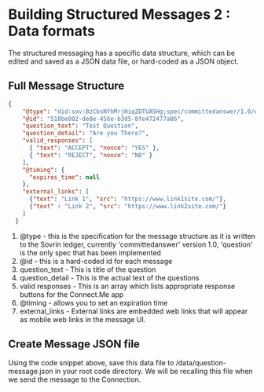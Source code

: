 # Building Structured Messages 2 : Data formats

The structured messaging has a specific data structure, which can be edited and saved as a JSON data file, or hard-coded as a JSON object.

## Full Message Structure

```json
{
    "@type": "did:sov:BzCbsNYhMrjHiqZDTUASHg;spec/committedanswer/1.0/question",
    "@id": "518be002-de8e-456e-b3d5-8fe472477a86",
    "question_text": "Test Question",
    "question_detail": "Are you There?",
    "valid_responses": [
      { "text": "ACCEPT", "nonce": "YES" },
      { "text": "REJECT", "nonce": "NO" }
    ],
    "@timing": {
      "expires_time": null
    },
    "external_links": [
      {"text": "Link 1", "src": "https://www.link1site.com/"},
      {"text" : "Link 2", "src": "https://www.link2site.com/"}
    ]
  }

```
1. @type - this is the specification for the message structure as it is written to the Sovrin ledger, currently 'committedanswer' version 1.0, 'question' is the only spec that has been implemented
2. @id - this is a hard-coded id for each message
3. question_text - This is title of the question
4. question_detail - This is the actual text of the questions
5. valid responses - This is an array which lists appropriate response buttons for the Connect.Me app
6. @timing - allows you to set an expiration time
7. external_links - External links are embedded web links that will appear as mobile web links in the message UI.

## Create Message JSON file

Using the code snippet above, save this data file to /data/question-message.json in your root code directory. We will be recalling this file when we send the message to the Connection.
